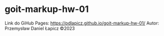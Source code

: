 # goit-markup-hw-01
Link do GiHub Pages: https://pdlapicz.github.io/goit-markup-hw-01/ 
Autor: Przemysław Daniel Łapicz ©2023
